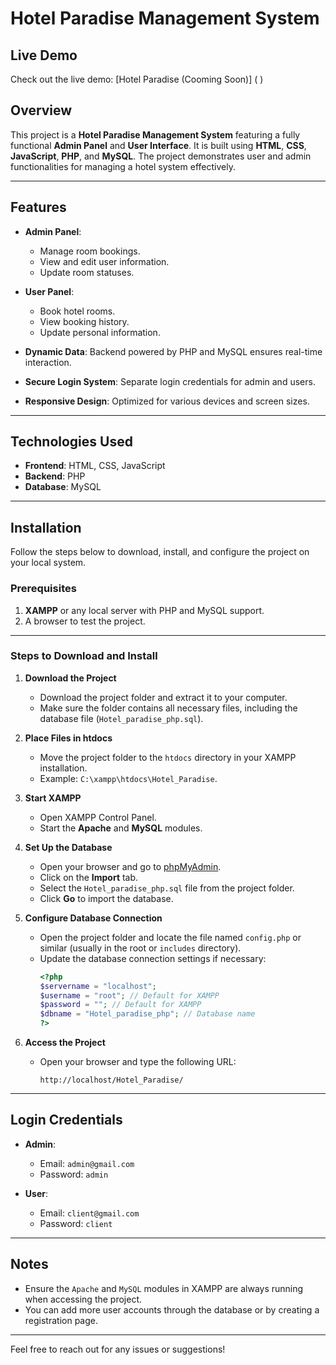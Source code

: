 # Hotel Paradise Management System


## Live Demo

Check out the live demo: [Hotel Paradise (Cooming Soon)] ( )

## Overview

This project is a **Hotel Paradise Management System** featuring a fully functional **Admin Panel** and **User Interface**. It is built using **HTML**, **CSS**, **JavaScript**, **PHP**, and **MySQL**. The project demonstrates user and admin functionalities for managing a hotel system effectively.

---

## Features

- **Admin Panel**:
  - Manage room bookings.
  - View and edit user information.
  - Update room statuses.

- **User Panel**:
  - Book hotel rooms.
  - View booking history.
  - Update personal information.

- **Dynamic Data**: Backend powered by PHP and MySQL ensures real-time interaction.
- **Secure Login System**: Separate login credentials for admin and users.
- **Responsive Design**: Optimized for various devices and screen sizes.

---

## Technologies Used

- **Frontend**: HTML, CSS, JavaScript
- **Backend**: PHP
- **Database**: MySQL

---

## Installation

Follow the steps below to download, install, and configure the project on your local system.

### Prerequisites

1. **XAMPP** or any local server with PHP and MySQL support.
2. A browser to test the project.

---

### Steps to Download and Install

1. **Download the Project**
   - Download the project folder and extract it to your computer.
   - Make sure the folder contains all necessary files, including the database file (`Hotel_paradise_php.sql`).

2. **Place Files in htdocs**
   - Move the project folder to the `htdocs` directory in your XAMPP installation.
   - Example: `C:\xampp\htdocs\Hotel_Paradise`.

3. **Start XAMPP**
   - Open XAMPP Control Panel.
   - Start the **Apache** and **MySQL** modules.

4. **Set Up the Database**
   - Open your browser and go to [phpMyAdmin](http://localhost/phpmyadmin).
   - Click on the **Import** tab.
   - Select the `Hotel_paradise_php.sql` file from the project folder.
   - Click **Go** to import the database.

5. **Configure Database Connection**
   - Open the project folder and locate the file named `config.php` or similar (usually in the root or `includes` directory).
   - Update the database connection settings if necessary:
     ```php
     <?php
     $servername = "localhost";
     $username = "root"; // Default for XAMPP
     $password = ""; // Default for XAMPP
     $dbname = "Hotel_paradise_php"; // Database name
     ?>
     ```

6. **Access the Project**
   - Open your browser and type the following URL:
     ```
     http://localhost/Hotel_Paradise/
     ```

---

## Login Credentials

- **Admin**:
  - Email: `admin@gmail.com`
  - Password: `admin`

- **User**:
  - Email: `client@gmail.com`
  - Password: `client`

---

## Notes

- Ensure the `Apache` and `MySQL` modules in XAMPP are always running when accessing the project.
- You can add more user accounts through the database or by creating a registration page.

---

Feel free to reach out for any issues or suggestions!
